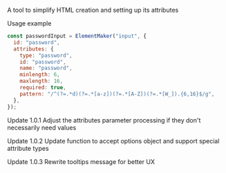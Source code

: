 A tool to simplify HTML creation and setting up its attributes

Usage example

```js
const passwordInput = ElementMaker("input", {
  id: "password",
  attributes: {
    type: "password",
    id: "password",
    name: "password",
    minlength: 6,
    maxlength: 16,
    required: true,
    pattern: "/^(?=.*d)(?=.*[a-z])(?=.*[A-Z])(?=.*[W_]).{6,16}$/g",
  },
});
```

Update 1.0.1
Adjust the attributes parameter processing if they don't necessarily need values

Update 1.0.2
Update function to accept options object and support special attribute types

Update 1.0.3
Rewrite tooltips message for better UX
